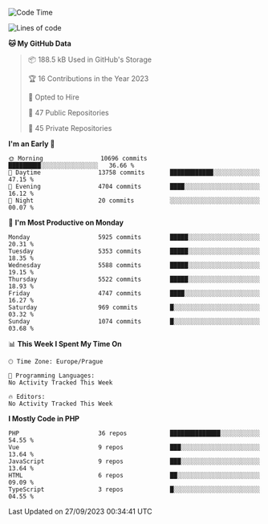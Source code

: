 <!--START_SECTION:waka-->
![Code Time](http://img.shields.io/badge/Code%20Time-1%2C583%20hrs%2058%20mins-blue)

![Lines of code](https://img.shields.io/badge/From%20Hello%20World%20I%27ve%20Written-9.5%20million%20lines%20of%20code-blue)

**🐱 My GitHub Data** 

> 📦 188.5 kB Used in GitHub's Storage 
 > 
> 🏆 16 Contributions in the Year 2023
 > 
> 💼 Opted to Hire
 > 
> 📜 47 Public Repositories 
 > 
> 🔑 45 Private Repositories 
 > 
**I'm an Early 🐤** 

```text
🌞 Morning                10696 commits       █████████░░░░░░░░░░░░░░░░   36.66 % 
🌆 Daytime                13758 commits       ████████████░░░░░░░░░░░░░   47.15 % 
🌃 Evening                4704 commits        ████░░░░░░░░░░░░░░░░░░░░░   16.12 % 
🌙 Night                  20 commits          ░░░░░░░░░░░░░░░░░░░░░░░░░   00.07 % 
```
📅 **I'm Most Productive on Monday** 

```text
Monday                   5925 commits        █████░░░░░░░░░░░░░░░░░░░░   20.31 % 
Tuesday                  5353 commits        █████░░░░░░░░░░░░░░░░░░░░   18.35 % 
Wednesday                5588 commits        █████░░░░░░░░░░░░░░░░░░░░   19.15 % 
Thursday                 5522 commits        █████░░░░░░░░░░░░░░░░░░░░   18.93 % 
Friday                   4747 commits        ████░░░░░░░░░░░░░░░░░░░░░   16.27 % 
Saturday                 969 commits         █░░░░░░░░░░░░░░░░░░░░░░░░   03.32 % 
Sunday                   1074 commits        █░░░░░░░░░░░░░░░░░░░░░░░░   03.68 % 
```


📊 **This Week I Spent My Time On** 

```text
🕑︎ Time Zone: Europe/Prague

💬 Programming Languages: 
No Activity Tracked This Week

🔥 Editors: 
No Activity Tracked This Week
```

**I Mostly Code in PHP** 

```text
PHP                      36 repos            ██████████████░░░░░░░░░░░   54.55 % 
Vue                      9 repos             ███░░░░░░░░░░░░░░░░░░░░░░   13.64 % 
JavaScript               9 repos             ███░░░░░░░░░░░░░░░░░░░░░░   13.64 % 
HTML                     6 repos             ██░░░░░░░░░░░░░░░░░░░░░░░   09.09 % 
TypeScript               3 repos             █░░░░░░░░░░░░░░░░░░░░░░░░   04.55 % 
```




 Last Updated on 27/09/2023 00:34:41 UTC
<!--END_SECTION:waka-->
<!--
**AlexKratky/AlexKratky** is a ✨ _special_ ✨ repository because its `README.md` (this file) appears on your GitHub profile.

Here are some ideas to get you started:

- 🔭 I’m currently working on ...
- 🌱 I’m currently learning ...
- 👯 I’m looking to collaborate on ...
- 🤔 I’m looking for help with ...
- 💬 Ask me about ...
- 📫 How to reach me: ...
- 😄 Pronouns: ...
- ⚡ Fun fact: ...
-->
